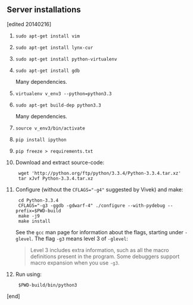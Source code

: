 ## Server installations

[edited 20140216]

1. `sudo apt-get install vim`
1. `sudo apt-get install lynx-cur`
1. `sudo apt-get install python-virtualenv`
1. `sudo apt-get install gdb`

   Many dependencies.

1. `virtualenv v_env3 --python=python3.3`
1. `sudo apt-get build-dep python3.3`

   Many dependencies.

1. `source v_env3/bin/activate`
1. `pip install ipython`
1. `pip freeze > requirements.txt`
1. Download and extract source-code:

        wget 'http://python.org/ftp/python/3.3.4/Python-3.3.4.tar.xz'
        tar xJvf Python-3.3.4.tar.xz

1. Configure (without the `CFLAGS="-g4"` suggested by Vivek)  and make:

        cd Python-3.3.4
        CFLAGS="-g3 -ggdb -gdwarf-4" ./configure --with-pydebug --prefix=$PWD-build
        make -j9
        make install

   See the `gcc` man page for information about the flags, starting under `-glevel`. The flag `-g3` means level 3 of `-glevel`: 
   
   > Level 3 includes extra information, such as all the macro definitions present in the program. Some debuggers support macro expansion when you use `-g3`.

1. Run using:

        $PWD-build/bin/python3


[end]